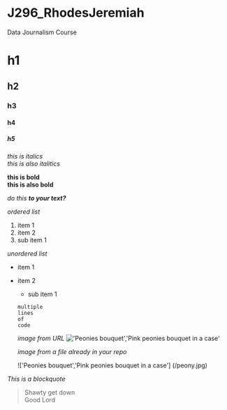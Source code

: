 # J296_RhodesJeremiah
Data Journalism Course
# h1
## h2
### h3
#### h4
##### h5

*this is italics* <br> <for a line break>
_this is also italitics_

**this is bold** <br>
__this is also bold__

<to include bold and italics>

*do this **to your text?***

*ordered list*
1. item 1
2. item 2
  1. sub item 1

*unordered list*
- item 1
- item 2
  - sub item 1
  
  <to make a code block>
  
  
  
  ```
  multiple 
  lines 
  of
  code
  ```
  
  *image from URL*
  !['Peonies bouquet','Pink peonies bouquet in a case'](https://dy1yydbfzm05w.cloudfront.net/media/catalog/product/cache/39b52c4cabb46819553175347e38b212/f/a/famingo_peony_vase.jpg)
  
  *image from a file already in your repo*
  
  !['Peonies bouquet','Pink peonies bouquet in a case'] (/peony.jpg)
  
 
 *This is a blockquote*
 > Shawty get down <br>
 > Good Lord
  
